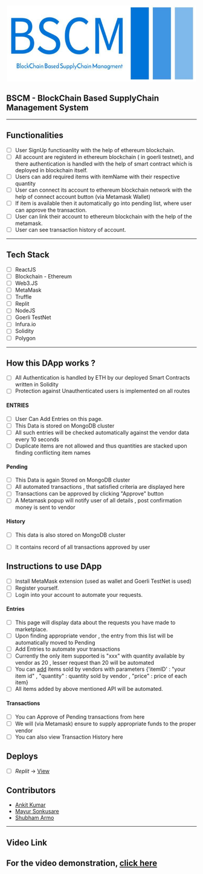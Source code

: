 <p align="center">
	<img width="500" height="200" src="https://github.com/ankit-pn/nits-bscm-blockchain/blob/main/image/photo_2022-10-22_09-28-14.jpg" />
	</p>

<p align="center">
	<h2 align="left"> BSCM - BlockChain Based SupplyChain Management System </h2>
</p>

---

## Functionalities
- [ ]  User SignUp functioanlity with the help of ethereum blockchain. 
- [ ]  All account are registerd in ethereum blockchain ( in goerli testnet), and there 
  authentication is handled with the help of smart contract which is deployed in blockchain itself.
- [ ]  Users can add required items with itemName with their respective quantity
- [ ]  User can connect its account to ethereum blockchain network with the help of connect account button (via Metamask Wallet)
- [ ]  If item is available then it automatically go into pending list, where user can approve the   transaction. 
- [ ]  User can link their account to ethereum blockchain with the help of the metamask.
- [ ]  User can see transaction history of account.

------------

## Tech Stack
- [ ]  ReactJS
- [ ]  Blockchain - Ethereum
- [ ]  Web3.JS
- [ ]  MetaMask
- [ ]  Truffle
- [ ]  Replit
- [ ]  NodeJS
- [ ]  Goerli TestNet
- [ ]  Infura.io
- [ ]  Solidity
- [ ]  Polygon

-------------

## How this DApp works ?
- [ ] All Authentication is handled by ETH by our deployed Smart Contracts written in Solidity
- [ ] Protection against Unauthenticated users is implemented on all routes 
#### ENTRIES
- [ ] User Can Add Entries on this page.
- [ ] This Data is stored on MongoDB cluster
- [ ] All such entries will be checked automatically against the vendor data every 10 seconds
- [ ] Duplicate items are not allowed and thus quantities are stacked upon finding conflicting item names
#### Pending
- [ ] This Data is again Stored on MongoDB cluster
- [ ] All automated transactions , that satisfied criteria are displayed here
- [ ] Transactions can be approved by clicking "Approve" button
- [ ] A Metamask popup will notify user of all details , post confirmation money is sent to vendor

#### History
- [ ] This data is also stored on MongoDB cluster
- [ ] It contains record of all transactions approved by user



## Instructions to use DApp 
- [ ] Install MetaMask extension (used as wallet and Goerli TestNet is used)
- [ ] Register yourself.
- [ ] Login into your account to automate your requests.
#### Entries
- [ ] This page will display data about the requests you have made to marketplace.
- [ ] Upon finding appropriate vendor , the entry from this list will be automatically moved to Pending
- [ ] Add Entries to automate your transactions
- [ ] Currently the only item supported is "xxx" with quantity available by vendor as 20 , lesser request than 20 will be automated 
- [ ] You can [add](https://vendor-backend-nits.herokuapp.com/addVendorItems) items sold by vendors with parameters {'itemID' : "your item id" , "quantity" : quantity sold by vendor , "price" : price of each item} 
- [ ] All items added by above mentioned API will be automated.
#### Transactions
- [ ] You can Approve of Pending transactions from here
- [ ] We will (via Metamask) ensure to supply appropriate funds to the proper vendor
- [ ] You can also view Transaction History here

## Deploys
- [ ] *Replit* -> [View](https://boilerplate.sonkusaremayur0.repl.co/)



## Contributors
* [Ankit Kumar](https://github.com/ankit-pn)
* [Mayur Sonkusare](https://github.com/mayur-ud)
* [Shubham Armo](https://github.com/space584)

---
## Video Link
For the video demonstration, [click here](https://youtu.be/RtTRVOmuEmc)
---

